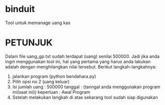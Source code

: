 # binduit
Tool untuk memanage uang kas 

# PETUNJUK
  Dalam file uang_gp.txt sudah terdapat (uang) senilai 500000. Jadi jika anda ingin menggunakan tool ini, hal yang pertama yang harus anda lakukan adalah dengan menghilangkan nilai tersebut.
  Berikut langkah-langkahnya:
 1. jalankan program (python bendahara.py)
 2. Pilih opsi no 2 (uang keluar)
 3. Isi jumlah uang : 500000
        tanggal     : (tanngal anda menggunakan program ini(saat ini))
        keperluan   : Awal Program
 4. Sstelah melakukan langkah di atas sekarang tool sudah siap digunakan

